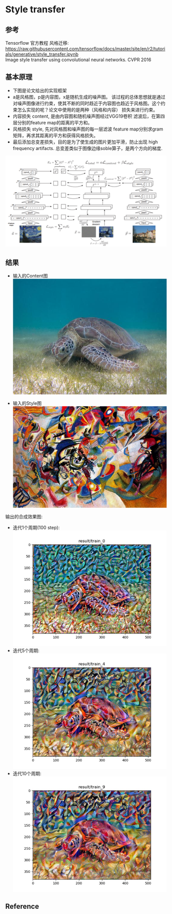 # Style transfer
## 参考
Tensorflow 官方教程 风格迁移: https://raw.githubusercontent.com/tensorflow/docs/master/site/en/r2/tutorials/generative/style_transfer.ipynb   
Image style transfer using convolutional neural networks. CVPR 2016

## 基本原理
- 下图是论文给出的实现框架
- a是风格图，p是内容图，x是随机生成的噪声图。
该过程的总体思想就是通过对噪声图像进行约束，使其不断的同时趋近于内容图也趋近于风格图。这个约束怎么实现的呢？论文中使用的是两种（风格和内容）
损失来进行约束。
- 内容损失 content, 是由内容图和随机噪声图经过VGG19卷积
滤波后，在第四层分别的feature map的距离的平方和。
- 风格损失 style, 先对风格图和噪声图的每一层滤波
feature map分别求gram矩阵，再求其距离的平方和获得风格损失。
- 最后添加总变差损失，目的是为了使生成的图片更加平滑，防止出现  high frequency artifacts.
总变差类似于图像边缘soble算子，是两个方向的梯度. 

![avatar](misc/1.png)

## 结果  
- 输入的Content图      
![avatar](img/turtle.jpg)  

- 输入的Style图  
 ![avatar](img/kandinsky.jpg)

输出的合成效果图:
- 迭代1个周期(100 step):     
![avatar](result/train_0.jpg)
- 迭代5个周期:    
![avatar](result/train_4.jpg)
- 迭代10个周期:    
![avatar](result/train_9.jpg)

## Reference
[1]:[https://raw.githubusercontent.com/tensorflow/docs/master/site/en/r2/tutorials/generative/style_transfer.ipynb]

